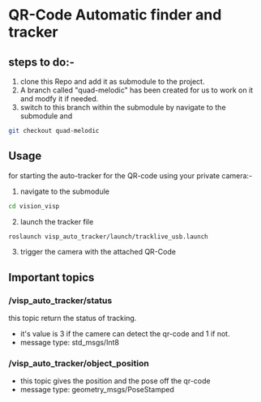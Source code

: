 
# QR-Code Automatic finder and tracker
## steps to do:-
1. clone this Repo and add it as submodule to the project.
2. A branch called "quad-melodic" has been created for us to work on it and modfy it if needed.
3. switch to this branch within the submodule by navigate to the submodule and 
```bash
git checkout quad-melodic
```

## Usage
for starting the auto-tracker for the QR-code using your private camera:-
1. navigate to the submodule
```bash
cd vision_visp
```
2. launch the tracker file
```bash
roslaunch visp_auto_tracker/launch/tracklive_usb.launch 
```
3. trigger the camera with the attached QR-Code

## Important topics
### /visp_auto_tracker/status
this topic return the status of tracking.

* it's value is 3 if the camere can detect the qr-code and 1 if not.
* message type: std_msgs/Int8

### /visp_auto_tracker/object_position
* this topic gives the position and the pose off the qr-code
* message type: geometry_msgs/PoseStamped